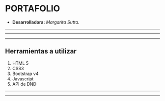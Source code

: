 # PORTAFOLIO

* **Desarrolladora:** _Margarita Sutta._

***



***


***

## Herramientas a utilizar

1. HTML 5
2. CSS3
3. Bootstrap v4
4. Javascript
5. API de DND

***


***